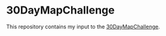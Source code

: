 # 30DayMapChallenge

This repository contains my input to the [30DayMapChallenge](https://github.com/tjukanovt/30DayMapChallenge).
